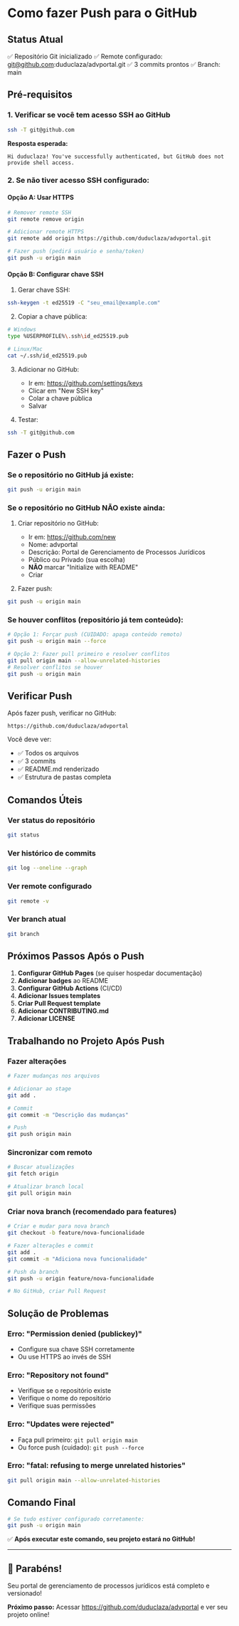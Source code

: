 # Como fazer Push para o GitHub

## Status Atual
✅ Repositório Git inicializado
✅ Remote configurado: git@github.com:duduclaza/advportal.git
✅ 3 commits prontos
✅ Branch: main

## Pré-requisitos

### 1. Verificar se você tem acesso SSH ao GitHub
```bash
ssh -T git@github.com
```

**Resposta esperada:**
```
Hi duduclaza! You've successfully authenticated, but GitHub does not provide shell access.
```

### 2. Se não tiver acesso SSH configurado:

#### Opção A: Usar HTTPS
```bash
# Remover remote SSH
git remote remove origin

# Adicionar remote HTTPS
git remote add origin https://github.com/duduclaza/advportal.git

# Fazer push (pedirá usuário e senha/token)
git push -u origin main
```

#### Opção B: Configurar chave SSH
1. Gerar chave SSH:
```bash
ssh-keygen -t ed25519 -C "seu_email@example.com"
```

2. Copiar a chave pública:
```bash
# Windows
type %USERPROFILE%\.ssh\id_ed25519.pub

# Linux/Mac
cat ~/.ssh/id_ed25519.pub
```

3. Adicionar no GitHub:
   - Ir em: https://github.com/settings/keys
   - Clicar em "New SSH key"
   - Colar a chave pública
   - Salvar

4. Testar:
```bash
ssh -T git@github.com
```

## Fazer o Push

### Se o repositório no GitHub já existe:
```bash
git push -u origin main
```

### Se o repositório no GitHub NÃO existe ainda:
1. Criar repositório no GitHub:
   - Ir em: https://github.com/new
   - Nome: advportal
   - Descrição: Portal de Gerenciamento de Processos Jurídicos
   - Público ou Privado (sua escolha)
   - **NÃO** marcar "Initialize with README"
   - Criar

2. Fazer push:
```bash
git push -u origin main
```

### Se houver conflitos (repositório já tem conteúdo):
```bash
# Opção 1: Forçar push (CUIDADO: apaga conteúdo remoto)
git push -u origin main --force

# Opção 2: Fazer pull primeiro e resolver conflitos
git pull origin main --allow-unrelated-histories
# Resolver conflitos se houver
git push -u origin main
```

## Verificar Push

Após fazer push, verificar no GitHub:
```
https://github.com/duduclaza/advportal
```

Você deve ver:
- ✅ Todos os arquivos
- ✅ 3 commits
- ✅ README.md renderizado
- ✅ Estrutura de pastas completa

## Comandos Úteis

### Ver status do repositório
```bash
git status
```

### Ver histórico de commits
```bash
git log --oneline --graph
```

### Ver remote configurado
```bash
git remote -v
```

### Ver branch atual
```bash
git branch
```

## Próximos Passos Após o Push

1. **Configurar GitHub Pages** (se quiser hospedar documentação)
2. **Adicionar badges** ao README
3. **Configurar GitHub Actions** (CI/CD)
4. **Adicionar Issues templates**
5. **Criar Pull Request template**
6. **Adicionar CONTRIBUTING.md**
7. **Adicionar LICENSE**

## Trabalhando no Projeto Após Push

### Fazer alterações
```bash
# Fazer mudanças nos arquivos

# Adicionar ao stage
git add .

# Commit
git commit -m "Descrição das mudanças"

# Push
git push origin main
```

### Sincronizar com remoto
```bash
# Buscar atualizações
git fetch origin

# Atualizar branch local
git pull origin main
```

### Criar nova branch (recomendado para features)
```bash
# Criar e mudar para nova branch
git checkout -b feature/nova-funcionalidade

# Fazer alterações e commit
git add .
git commit -m "Adiciona nova funcionalidade"

# Push da branch
git push -u origin feature/nova-funcionalidade

# No GitHub, criar Pull Request
```

## Solução de Problemas

### Erro: "Permission denied (publickey)"
- Configure sua chave SSH corretamente
- Ou use HTTPS ao invés de SSH

### Erro: "Repository not found"
- Verifique se o repositório existe
- Verifique o nome do repositório
- Verifique suas permissões

### Erro: "Updates were rejected"
- Faça pull primeiro: `git pull origin main`
- Ou force push (cuidado): `git push --force`

### Erro: "fatal: refusing to merge unrelated histories"
```bash
git pull origin main --allow-unrelated-histories
```

## Comando Final

```bash
# Se tudo estiver configurado corretamente:
git push -u origin main
```

✅ **Após executar este comando, seu projeto estará no GitHub!**

---

## 🎉 Parabéns!

Seu portal de gerenciamento de processos jurídicos está completo e versionado!

**Próximo passo:** Acessar https://github.com/duduclaza/advportal e ver seu projeto online!
